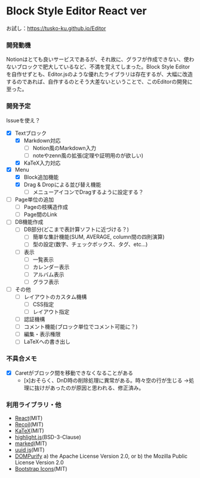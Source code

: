 # Block Style Editor React ver
お試し：https://tusko-ku.github.io/Editor

### 開発動機
Notionはとても良いサービスであるが、それ故に、グラフが作成できない、使わないブロックで肥大しているなど、不満を覚えてしまった。Block Style Editorを自作せずとも、Editor.jsのような優れたライブラリは存在するが、大幅に改造するのであれば、自作するのとそう大差ないということで、このEditorの開発に至った。

### 開発予定
Issueを使え？
- [x] Textブロック
  - [x] Markdown対応
    - [ ] Notion風のMarkdown入力
    - [ ] noteやzenn風の拡張(定理や証明用のが欲しい)
  - [x] KaTeX入力対応
- [x] Menu
  - [x] Block追加機能
  - [x] Drag & Dropによる並び替え機能
    - [ ] メニューアイコンでDragするように設定する？
- [ ] Page単位の追加
  - [ ] Pageの枝構造作成
  - [ ] Page間のLink
- [ ] DB機能作成
  - [ ] DB部分(どこまで表計算ソフトに近づける？)
    - [ ] 簡単な集計機能(SUM, AVERAGE, column間の四則演算)
    - [ ] 型の設定(数字、チェックボックス、タグ、etc...)
  - [ ] 表示
    - [ ] 一覧表示
    - [ ] カレンダー表示
    - [ ] アルバム表示
    - [ ] グラフ表示
- [ ] その他
  - [ ] レイアウトのカスタム機構
    - [ ] CSS指定
    - [ ] レイアウト指定
  - [ ] 認証機構
  - [ ] コメント機能(ブロック単位でコメント可能に？)
  - [ ] 編集・表示権限
  - [ ] LaTeXへの書き出し

### 不具合メモ
- [x] Caretがブロック間を移動できなくなることがある
  - [x]おそらく、DnD時の削除処理に異常がある。時々空の行が生じる
  ->処理に抜けがあったのが原因と思われる、修正済み。

### 利用ライブラリ・他
- [React](https://ja.reactjs.org/)(MIT)
- [Recoil](https://recoiljs.org/)(MIT)
- [KaTeX](https://katex.org/)(MIT)
- [highlight.js](https://highlightjs.org/)(BSD-3-Clause)
- [marked](https://github.com/markedjs/marked)(MIT)
- [uuid js](https://github.com/uuidjs/uuid)(MIT)
- [DOMPurify](https://github.com/cure53/DOMPurify)
  a) the Apache License Version 2.0, or
  b) the Mozilla Public License Version 2.0
- [Bootstrap Icons](https://icons.getbootstrap.com/)(MIT)